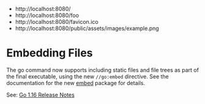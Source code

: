 - http://localhost:8080/
- http://localhost:8080/foo
- http://localhost:8080/favicon.ico
- http://localhost:8080/public/assets/images/example.png

# Embedding Files

The go command now supports including static files and file trees as part of the final executable, using the new `//go:embed` directive. See the documentation for the new [embed](https://tip.golang.org/pkg/embed/) package for details.

See: [Go 1.16 Release Notes](https://tip.golang.org/doc/go1.16#embed)
